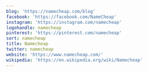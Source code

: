 ```yaml
---
blog: 'https://namecheap.com/blog'
facebook: 'https://facebook.com/NameCheap'
instagram: 'https://instagram.com/namecheap'
logohandle: namecheap
pinterest: 'https://pinterest.com/namecheap'
sort: namecheap
title: Namecheap
twitter: namecheap
website: 'https://www.namecheap.com/'
wikipedia: 'https://en.wikipedia.org/wiki/Namecheap'
---
```

